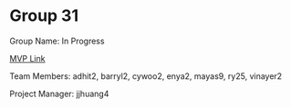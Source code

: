 # Group 31
Group Name: In Progress

[MVP Link](https://docs.google.com/document/d/1lXvOzdWEWjjtH6UEub9SnahQZptCqXLn/edit?usp=sharing&ouid=117718850918459954688&rtpof=true&sd=true)

Team Members: adhit2, barryl2, cywoo2, enya2, mayas9, ry25, vinayer2

Project Manager: jjhuang4
